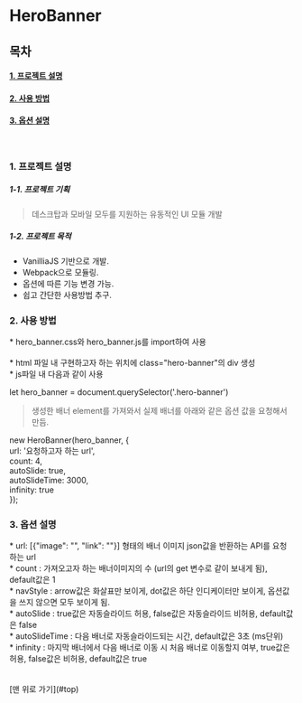 # HeroBanner

## 목차

#### [1. 프로젝트 설명](#about_project)
#### [2. 사용 방법](#how)
#### [3. 옵션 설명](#options)


</br>

<a name="about_project">  

### 1. 프로젝트 설명

</a>
  
##### 1-1. 프로젝트 기획

 > 데스크탑과 모바일 모두를 지원하는 유동적인 UI 모듈 개발

##### 1-2. 프로젝트 목적
 * VanilliaJS 기반으로 개발.
 * Webpack으로 모듈링.
 * 옵션에 따른 기능 변경 가능.
 * 쉽고 간단한 사용방법 추구.
  
<a name="how">  

### 2. 사용 방법

</a>
* hero_banner.css와 hero_banner.js를 import하여 사용
</br>
</br>
* html 파일 내 구현하고자 하는 위치에 class="hero-banner"의 div 생성
</br>
* js파일 내 다음과 같이 사용
</br>
  
  let hero_banner = document.querySelector('.hero-banner')
> 생성한 배너 element를 가져와서 실제 배너를 아래와 같은 옵션 값을 요청해서 만듬.

  new HeroBanner(hero_banner, {
</br>
      url: '요청하고자 하는 url',
</br>
      count: 4,
</br>
      autoSlide: true,
</br>
      autoSlideTime: 3000,
</br>
      infinity: true
</br>
  });
  
<a name="options">  

### 3. 옵션 설명

</a>
 * url: [{"image": "", "link": ""}] 형태의 배너 이미지 json값을 반환하는 API를 요청하는 url
</br>
 * count : 가져오고자 하는 배너이미지의 수 (url의 get 변수로 같이 보내게 됨), default값은 1
</br>
 * navStyle : arrow값은 화살표만 보이게, dot값은 하단 인디케이터만 보이게, 옵션값을 쓰지 않으면 모두 보이게 됨.
</br>
 * autoSlide : true값은 자동슬라이드 허용, false값은 자동슬라이드 비허용, default값은 false
</br>
 * autoSlideTime : 다음 배너로 자동슬라이드되는 시간, default값은 3초 (ms단위)
</br>
 * infinity : 마지막 배너에서 다음 배너로 이동 시 처음 배너로 이동할지 여부, true값은 허용, false값은 비허용, default값은 true
</br>
 
</br>
</br>
[맨 위로 가기](#top)
</br>
  
